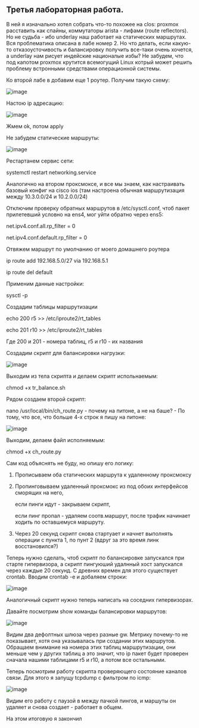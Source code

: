 ## Третья лабораторная работа.

В ней я изначально хотел собрать что-то похожее на clos: proxmox расставить как спайны, коммутаторы arista - лифами (route reflectors). Но не судьба - ибо underlay наш работает на статических маршрутах. Вся проблематика описана в лабе номер 2.
Но что делать, если какую-то отказоусточивость и балансировку получить все-таки очень хочется, а underlay нам рисует индейские националые избы? Не забудем, что под капотом proxmox крутится всемогущий Linux котрый может решить проблему встронными средствами операционной системы. 

Ко второй лабе в добавим еще 1 роутер. Получим такую схему:

![image](https://github.com/user-attachments/assets/149dd703-79d8-4e63-a9b8-39f8dda3851c)

Настою ip адресацию:

![image](https://github.com/user-attachments/assets/a8e1c51b-70bc-4e2c-9cfe-df47b40c32f1)

Жмем ok, потом apply

Не забудем статические маршруты:

![image](https://github.com/user-attachments/assets/c3f562b1-e74b-49a7-b10c-d5b51cbd2698)


Рестартанем сервис сети:

systemctl restart networking.service


Аналогично на втором проксмоксе, и все мы знаем, как настраивать базовый конфиг на cisco ios (там настроена обычная маршрутизация между 10.3.0.0/24 и 10.2.0.0/24)

Отключим проверку обратных маршрутов в /etc/sysctl.conf, чтоб пакет прилетевший условно на ens4, мог уйти обратно через ens5:


net.ipv4.conf.all.rp_filter = 0

net.ipv4.conf.default.rp_filter = 0


Отвяжем маршрут по умолчанию от моего домашнего роутера


ip route add 192.168.5.0/27 via 192.168.5.1

ip route del default


Применим данные настройки:


sysctl -p


Создадим таблицы маршрутизации


echo 200 r5 >> /etc/iproute2/rt_tables

echo 201 r10 >> /etc/iproute2/rt_tables


Где 200 и 201 - номера таблиц, r5 и r10 - их названия

Создадим скрипт для балансировки нагрузки:

![image](https://github.com/user-attachments/assets/3e1d8c56-5a10-4eda-ba9d-a6516345867b)



Выходим из тела скрипта и делаем скрипт испольнаемым:

chmod +x tr_balance.sh


Рядом создаем второй скрипт:

nano /usr/local/bin/ch_route.py  - почему на питоне, а не на баше? - По тому, что все, что больше 4-х строк я пишу на питоне:


![image](https://github.com/user-attachments/assets/926080e5-f625-4fa1-bea8-5304c7067de3)


Выходим, делаем файл исполняемым:

chmod +x ch_route.py

Сам код объяснять не буду, но опишу его логику:
1. Прописываем оба статических маршрута к удаленному проксмоксу
2. Пропинговываем удаленный проксмокс из под обоих интерфейсов сморящих на него,
   
   если пинги идут - закрываем скрипт,
   
   если пинг пропал - удаляем соотв.маршрут, после трафик начинает ходить по оставшемуся маршруту.
   
4. Через 20 секунд скрипт снова стартуает и начнет выполнять операции с пункта 1, по пунт 2 (вдруг за это время линк восстановился?)

Теперь нужно сделать, чтоб скрипт по балансировке запускался при старте гипервизора, а скрипт пингуюший удалнный хост запускался через каждые 20 секунд. С древних времен для этого существует crontab.
Вводим crontab -e и добаляем строки:

![image](https://github.com/user-attachments/assets/4aab0369-dc60-4f3e-8d55-8eea1317209d)

Аналогичный скрипт нужно теперь написать на соседних гипервизорах.

Давайте посмотрим show команды балансировки маршрутов:

![image](https://github.com/user-attachments/assets/29f89854-ffa8-450c-a9dc-c3a962577ab1)

Видим два дефолтных шлюза через разные gw. Метрику почему-то не показывает, хотя она указывалась при создании этих маршрутов. Обращаем внимание на номера этих таблиц маршрутизации, они меньше чем у других таблиц
а это значит, что ip пакет будет проверен сначала нашими таблицами r5 и r10, а потом все остальными.

Теперь посмотрим работу скрипта проверяющего состояние каналов связи. Для этого я запущу tcpdump с фильтром по icmp:

![image](https://github.com/user-attachments/assets/5c28394c-c4a0-480f-b205-abf6f18c892d)

Видим его работу с паузой в между пачкой пингов, и маршуты он удаляет и снова создает - работает в общем.

На этом итоговую я закончил























